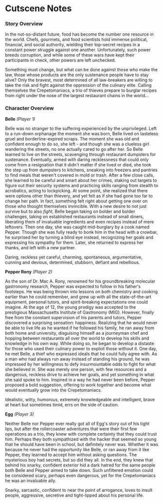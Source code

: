 # Cutscene Notes

### Story Overview

In the not-so-distant future, food has become the number one resource in the world. Chefs, gourmets, and food scientists hold immense political, financial, and social authority, wielding their top-secret recipes in a constant power struggle against one another. Unfortunately, such power breeds corruption, and while some of these wars have kept their participants in check, other powers are left unchecked.

Something must change, but what can be done against those who make the law, those whose products are the only sustenance people have to stay alive? Only the bravest, most determined of all law-breakers are willing to take the risk and fight against the oppression of the culinary elite. Calling themselves the Crepetomaniacs, a trio of thieves prepare to burglar recipes from right under the nose of the largest restaurant chains in the world...

### Character Overview

**Belle** _(Player 1)_

Belle was no stranger to the suffering experienced by the unprivileged. Left to a run-down orphanage the moment she was born, Belle lived on tasteless gruel and borderline-expired scraps. The moment she was old and confident enough to do so, she left - and though she was a clueless girl wandering the streets, no one actually cared to go after her. So Belle learned to live on the streets, scavenging through restaurant dumpsters for sustenance. Eventually, armed with daring recklessness that could only come from a resignation that it didn't matter if she lived or died, she took the step up from dumpsters to kitchens, sneaking into freezers and pantries to find meals that weren't covered in mold or trash. After a few close calls, she learned to be careful and smart about her crimes, staking out targets to figure out their security systems and practicing skills ranging from stealth to acrobatics, acting to lockpicking. At some point, she realized that there were options other than thievery, and yet felt as if she had gone too far to change her path. In fact, something felt right about getting one over on those who thought themselves invincible. With a new desire to not just survive but to also _fight_, Belle began taking on bolder and bolder challenges, taking on established restaurants instead of small diners, liberating them of invaluable ingredients and even recipes instead of mere leftovers. Then one day, she was caught mid-burglary by a cook named Pepper. Though she was fully ready to bonk him in the head with a crowbar, he surprised her by turning a blind eye instead, recognizing her goals and expressing his sympathy for them. Later, she returned to express her thanks, and left with a new partner.

Daring, reckless yet careful, charming, spontaneous, argumentative, cunning and devious, determined, stubborn, defiant and rebellious.

**Pepper Rony** _(Player 2)_

As the son of Dr. Mac A. Rony, renowned for his groundbreaking molecular gastronomy research, Pepper was expected to follow in his father's footsteps. He was being thrown into lessons on both chemistry and cooking earlier than he could remember, and grew up with all the state-of-the-art equipment, personal tutors, and spirit-breaking expectations one could imagine. At the age of 12, the young prodigy was accepted to the prestigious Massachusetts Institute of Gastronomy (MIG). However, finally free from the constant supervision of his parents and tutors, Pepper discovered a surprising sensation: happiness. Realizing that he would never be able to live life as he wanted if he followed his family, he ran away from both home and university, disguising himself as a journeyman chef and hopping between restaurants all over the world to develop his skills and knowledge in his own way. While doing so, he began to develop a distaste for those who used their culinary power to exploit those without it. One day, he met Belle, a thief who expressed ideals that he could fully agree with. As a man who had always run away instead of standing his ground, he was impressed by her willingness to defy insurmountable odds to fight for what she believed in. She was merely one person, with few resources and a dangerous, reckless drive to achieve her goals, and yet something in what she said spoke to him. Inspired in a way he had never been before, Pepper proposed a bold suggestion, offering to work together and become what would eventually grow into the Crepetomaniacs.

Idealistic, witty, humorous, extremely knowledgeable and intelligent, brave at heart but sometimes timid, errs on the side of caution.

**Egg** _(Player 3)_

Neither Belle nor Pepper ever really got all of Egg's story out of his tight lips, but after the rollercoaster adventures that were their first few operations as a trio, they knew with complete certainty that they could trust him. Perhaps they both sympathized with the hacker that seemed so young that he should have been in school, but definitely never was. Whether it was because he never had the opportunity like Belle, or ran away from it like Pepper, they learned to accept him without asking questions. The mysterious boy had secrets, but so did they all. In the end, they knew that behind his snarky, confident exterior hid a dark hatred for the same people both Belle and Pepper aimed to take down. Such unfiltered emotion could be considered scary, perhaps even dangerous, yet for the Crepetomaniacs he was an invaluable ally.

Snarky, sarcastic, confident to near the point of arrogance, loves to insult people, aggressive, secretive and tight-lipped about his personal life.
